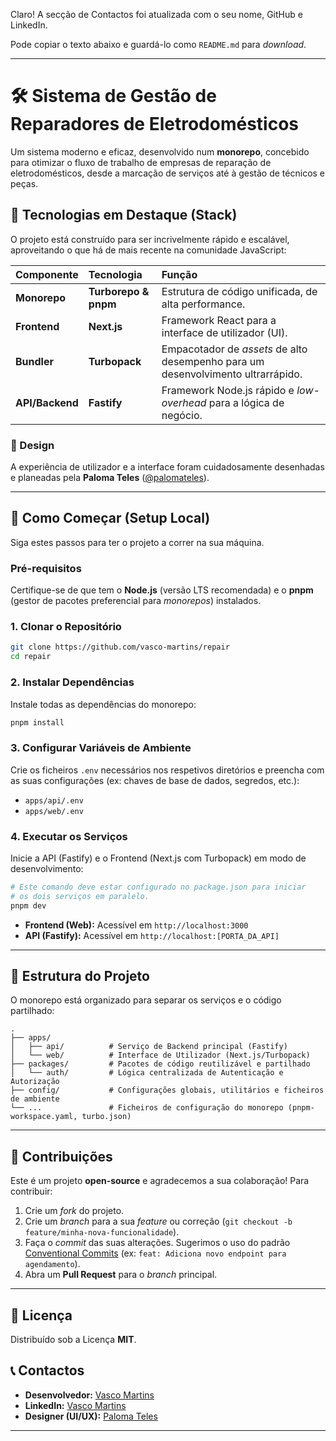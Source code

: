 Claro\! A secção de Contactos foi atualizada com o seu nome, GitHub e LinkedIn.

Pode copiar o texto abaixo e guardá-lo como `README.md` para *download*.

-----

# 🛠️ Sistema de Gestão de Reparadores de Eletrodomésticos

Um sistema moderno e eficaz, desenvolvido num **monorepo**, concebido para otimizar o fluxo de trabalho de empresas de reparação de eletrodomésticos, desde a marcação de serviços até à gestão de técnicos e peças.

## 🌟 Tecnologias em Destaque (Stack)

O projeto está construído para ser incrivelmente rápido e escalável, aproveitando o que há de mais recente na comunidade JavaScript:

| Componente | Tecnologia | Função |
| :--- | :--- | :--- |
| **Monorepo** | **Turborepo & pnpm** | Estrutura de código unificada, de alta performance. |
| **Frontend** | **Next.js** | Framework React para a interface de utilizador (UI). |
| **Bundler** | **Turbopack** | Empacotador de *assets* de alto desempenho para um desenvolvimento ultrarrápido. |
| **API/Backend** | **Fastify** | Framework Node.js rápido e *low-overhead* para a lógica de negócio. |

### 🎨 Design

A experiência de utilizador e a interface foram cuidadosamente desenhadas e planeadas pela **Paloma Teles** ([@palomateles](https://github.com/palomateles)).

-----

## 🚀 Como Começar (Setup Local)

Siga estes passos para ter o projeto a correr na sua máquina.

### Pré-requisitos

Certifique-se de que tem o **Node.js** (versão LTS recomendada) e o **pnpm** (gestor de pacotes preferencial para *monorepos*) instalados.

### 1\. Clonar o Repositório

```bash
git clone https://github.com/vasco-martins/repair
cd repair
```

### 2\. Instalar Dependências

Instale todas as dependências do monorepo:

```bash
pnpm install
```

### 3\. Configurar Variáveis de Ambiente

Crie os ficheiros `.env` necessários nos respetivos diretórios e preencha com as suas configurações (ex: chaves de base de dados, segredos, etc.):

  * `apps/api/.env`
  * `apps/web/.env`

### 4\. Executar os Serviços

Inicie a API (Fastify) e o Frontend (Next.js com Turbopack) em modo de desenvolvimento:

```bash
# Este comando deve estar configurado no package.json para iniciar
# os dois serviços em paralelo.
pnpm dev
```

  * **Frontend (Web):** Acessível em `http://localhost:3000`
  * **API (Fastify):** Acessível em `http://localhost:[PORTA_DA_API]`

-----

## 📂 Estrutura do Projeto

O monorepo está organizado para separar os serviços e o código partilhado:

```
.
├── apps/
│   ├── api/          # Serviço de Backend principal (Fastify)
│   └── web/          # Interface de Utilizador (Next.js/Turbopack)
├── packages/         # Pacotes de código reutilizável e partilhado
│   └── auth/         # Lógica centralizada de Autenticação e Autorização
├── config/           # Configurações globais, utilitários e ficheiros de ambiente
└── ...               # Ficheiros de configuração do monorepo (pnpm-workspace.yaml, turbo.json)
```

-----

## 🤝 Contribuições

Este é um projeto **open-source** e agradecemos a sua colaboração\! Para contribuir:

1.  Crie um *fork* do projeto.
2.  Crie um *branch* para a sua *feature* ou correção (`git checkout -b feature/minha-nova-funcionalidade`).
3.  Faça o *commit* das suas alterações. Sugerimos o uso do padrão [Conventional Commits](https://www.conventionalcommits.org/en/v1.0.0/) (ex: `feat: Adiciona novo endpoint para agendamento`).
4.  Abra um **Pull Request** para o *branch* principal.

-----

## 📝 Licença

Distribuído sob a Licença **MIT**.

## 📞 Contactos

  * **Desenvolvedor:** [Vasco Martins](https://github.com/vasco-martins/repair)
  * **LinkedIn:** [Vasco Martins](https://www.linkedin.com/in/vasco-martins-826220187/)
  * **Designer (UI/UX):** [Paloma Teles](https://github.com/palomateles)

-----